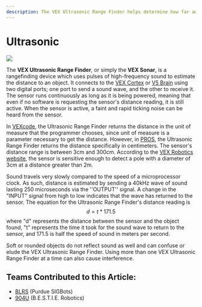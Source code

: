 ```yaml
---
description: The VEX Ultrasonic Range Finder helps determine how far away an object is.
---
```


# Ultrasonic

![](../../../.gitbook/assets/ultrasonicrangefinder\_render.png)

The **VEX Ultrasonic Range Finder**, or simply the **VEX Sonar**, is a rangefinding device which uses pulses of high-frequency sound to estimate the distance to an object. It connects to the [VEX Cortex](../../legacy/vex-cortex.md) or [V5 Brain](../../vex-electronics/vex-v5-brain/) using two digital ports; one port to send a sound wave, and the other to receive it. The sensor runs continuously as long as it is being powered, meaning that even if no software is requesting the sensor's distance reading, it is still active. When the sensor is active, a faint and rapid ticking noise can be heard from the sensor.

In [VEXcode](../../../software/vex-programming-software/vex-coding-studio-vcs.md), the Ultrasonic Range Finder returns the distance in the unit of measure that the programmer chooses, since unit of measure is a parameter necessary to get the distance. However, in [PROS](../../../software/vex-programming-software/pros/), the Ultrasonic Range Finder returns the distance specifically in centimeters. The sensor's distance range is between 3cm and 300cm. According to the [VEX Robotics website](https://www.vexrobotics.com/276-2155.html), the sensor is sensitive enough to detect a pole with a diameter of 3cm at a distance greater than 2m.

Sound travels very slowly compared to the speed of a microprocessor clock. As such, distance is estimated by sending a 40kHz wave of sound lasting 250 microseconds via the ''OUTPUT'' signal. A change in the "INPUT" signal from high to low indicates that the wave has returned to the sensor. The equation for the Ultrasonic Range Finder's distance reading is $$d = t * 171.5$$ where "d" represents the distance between the sensor and the object found, "t" represents the time it took for the sound wave to return to the sensor, and 171.5 is half the speed of sound in meters per second.

Soft or rounded objects do not reflect sound as well and can confuse or elude the VEX Ultrasonic Range Finder. Using more than one VEX Ultrasonic Range Finder at a time can also cause interference.

## Teams Contributed to this Article:

* [BLRS](https://purduesigbots.com/) (Purdue SIGBots)
* [904U](https://www.youtube.com/channel/UCKvtsL9hJ\_x7bqrpl3nJ3Gg/) (B.E.S.T.I.E. Robotics)

